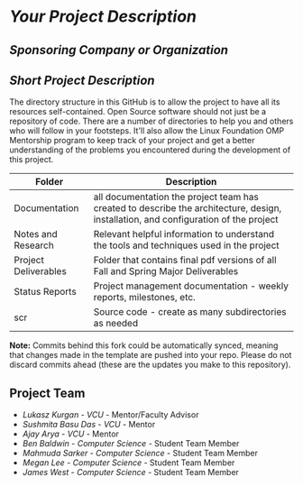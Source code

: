# *Your Project Description*
## *Sponsoring Company or Organization*
## *Short Project Description*
The directory structure in this GitHub is to allow the project to have all its resources self-contained.
Open Source software should not just be a repository of code.  There are a number of directories to help you and others who will 
follow in your footsteps.  It'll also allow the Linux Foundation OMP Mentorship program to keep track of your project and get
a better understanding of the problems you encountered during the development of this project. 

| Folder | Description |
|---|---|
| Documentation |  all documentation the project team has created to describe the architecture, design, installation, and configuration of the project |
| Notes and Research | Relevant helpful information to understand the tools and techniques used in the project |
| Project Deliverables | Folder that contains final pdf versions of all Fall and Spring Major Deliverables |
| Status Reports | Project management documentation - weekly reports, milestones, etc. |
| scr | Source code - create as many subdirectories as needed |

**Note:** Commits behind this fork could be automatically synced, meaning that changes made in the template are pushed into your repo. Please do not discard commits ahead (these are the updates you make to this repository).

## Project Team
- *Lukasz Kurgan*  - *VCU* - Mentor/Faculty Advisor
- *Sushmita Basu Das* - *VCU* - Mentor
- *Ajay Arya* - *VCU* - Mentor
- *Ben Baldwin* - *Computer Science* - Student Team Member
- *Mahmuda Sarker* - *Computer Science* - Student Team Member
- *Megan Lee* - *Computer Science* - Student Team Member
- *James West* - *Computer Science* - Student Team Member
